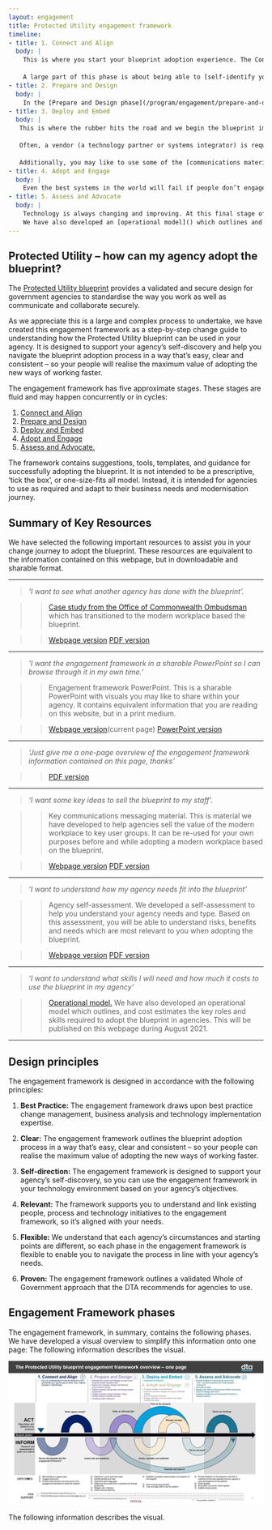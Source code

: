```yaml
---
layout: engagement
title: Protected Utility engagement framework
timeline:
- title: 1. Connect and Align
  body: | 
    This is where you start your blueprint adoption experience. The Connect and Align phase is about setting you up with a clear understanding of the path ahead; for how to use [the blueprint](/blueprint/index.html) and how to align it to your business needs.
    
    A large part of this phase is about being able to [self-identify your agency type](/program/engagement/agencytype.html). We can also put you in touch with other agencies who have implemented technology based on the blueprint, which you can read about in our [case studies](/program/engagement/case-studies.html). You may also register an account on the Community Portal to share ideas and ask questions. 
- title: 2. Prepare and Design
  body: | 
    In the [Prepare and Design phase](/program/engagement/prepare-and-design.html), it's time to start planning your transition to the blueprint. To arm yourself with the right information to develop an effective plan, this phase will take you through the relevant assessments you'll need to carry out to understand your starting point in terms of your business (systems and processes); your people (who will be impacted and how); and your technology. For example, you may like to assess your [technology maturity](/assets/files/pdf/dta-pub-technology-maturity-assessment-toolkit.pdf) or [business strategy]().
- title: 3. Deploy and Embed
  body: | 
   This is where the rubber hits the road and we begin the blueprint implementation. The [Deploy and Embed](/program/engagement/deploy-and-embed.html) phase is designed to support you to adopt a Modern Workplace on the blueprint design, which is available to use in your agency’s ICT environment and plan for business change
   
   Often, a vendor (a technology partner or systems integrator) is required to assist the customer through the technology aspects of this process, while an organisational change management partner could assist you roll out and plan the change. 
   
   Additionally, you may like to use some of the [communications material]() we have provided to develop messaging to sell the implementation to your various stakeholder groups.  
- title: 4. Adopt and Engage
  body: | 
    Even the best systems in the world will fail if people don’t engage with them. That’s why intentional steps are recommended to engage, upskill and motivate your teams as they transition to new ways of working. The Adopt and Engage phase is designed to empower leaders with a clear vision for business change as your agency moves to a Modern Workplace. Before you do this however, you may like to assess your [business readiness](/assets/files/pdf/dta-pub-business-readiness-assessment-toolkit.pdf) to adopt the change. 
- title: 5. Assess and Advocate
  body: | 
    Technology is always changing and improving. At this final stage of the engagement, we would appreciate your participation in helping us continually improve the blueprint adoption experience. By actively engaging with the Whole of Government community, sharing your learnings on the [Community Portal](https://community.desktop.gov.au/), and participating in evaluation of the blueprint, you will make the experience better for future adaptations and new agency adopters. 
    We have also developed an [operational model]() which outlines and cost estimates the key roles and skills required to adopt the blueprint in agencies. 
---
```


## Protected Utility – how can my agency adopt the blueprint?

The [Protected Utility blueprint](/blueprint/index.html) provides a validated and secure design for government agencies to standardise the way you work as well as communicate and collaborate securely. 

As we appreciate this is a large and complex process to undertake, we have created this engagement framework as a step-by-step change guide to understanding how the Protected Utility blueprint can be used in your agency. It is designed to support your agency’s self-discovery and help you navigate the blueprint adoption process in a way that’s easy, clear and consistent – so your people will realise the maximum value of adopting the new ways of working faster. 

The engagement framework has five approximate stages. These stages are fluid and may happen concurrently or in cycles:
1. [Connect and Align](/program/engagement/connect-and-align.html) 
2. [Prepare and Design](/program/engagement/prepare-and-design.html)
3. [Deploy and Embed](/program/engagement/deploy-and-embed.html)
4. [Adopt and Engage](/program/engagement/adopt-and-engage.html)
5. [Assess and Advocate.](/program/engagement/assess-and-advocate.html)

The framework contains suggestions, tools, templates, and guidance for successfully adopting the blueprint. It is not intended to be a prescriptive, ‘tick the box’, or one-size-fits all model. Instead, it is intended for agencies to use as required and adapt to their business needs and modernisation journey.

## Summary of Key Resources

We have selected the following important resources to assist you in your change journey to adopt the blueprint. These resources are equivalent to the information contained on this webpage, but in downloadable and sharable format.

---

> *‘I want to see what another agency has done with the blueprint’.*

>> [Case study from the Office of Commonwealth Ombudsman](/program/engagement/case-studies.html) which has transitioned to the modern workplace based the blueprint. 

>> [Webpage version](/program/engagement/case-studies.html) [PDF version](/assets/files/pdf/dta-pub-oco-case-study.pdf) 

---

> *'I want the engagement framework in a sharable PowerPoint so I can browse through it in my own time.’*

>> Engagement framework PowerPoint. 
>> This is a sharable PowerPoint with visuals you may like to share within your agency. It contains equivalent information that you are reading on this website, but in a print medium. 

>> [Webpage version](/program/engagement/engagement-framework.html)(current page) [PowerPoint version](/assets/files/ppt/dta-pub-engagement-framework.pptx)

---

> *‘Just give me a one-page overview of the engagement framework information contained on this page, thanks’*

>> [PDF version](/assets/files/pdf/dta-pub-engagement-framework.pdf)

---

> *‘I want some key ideas to sell the blueprint to my staff’.*

>> Key communications messaging material. 
>> This is material we have developed to help agencies sell the value of the modern workplace to key user groups. It can be re-used for your own purposes before and while adopting a modern workplace based on the blueprint. 

>> [Webpage version](/program/engagement/messaging.html) [PDF version](/assets/files/pdf/dta-pub-key-messaging.pdf) 

---

> *‘I want to understand how my agency needs fit into the blueprint’*

>> Agency self-assessment. 
>> We developed a self-assessment to help you understand your agency needs and type. Based on this assessment, you will be able to understand risks, benefits and needs which are most relevant to you when adopting the blueprint. 

>> [Webpage version](/program/engagement/agencytype.html) [PDF version]() 

---

> *‘I want to understand what skills I will need and how much it costs to use the blueprint in my agency’*

>> [Operational model.]() 
>> We have also developed an operational model which outlines, and cost estimates the key roles and skills required to adopt the blueprint in agencies. This will be published on this webpage during August 2021. 

---

## Design principles

The engagement framework is designed in accordance with the following principles:

1. **Best Practice:** The engagement framework draws upon best practice change management, business analysis and technology implementation expertise.

2. **Clear:** The engagement framework outlines the blueprint adoption process in a way that’s easy, clear and consistent – so your people can realise the maximum value of adopting the new ways of working faster.

3. **Self-direction:** The engagement framework is designed to support your agency’s self-discovery, so you can use the engagement framework in your technology environment based on your agency’s objectives.  

4. **Relevant:** The framework supports you to understand and link existing people, process and technology initiatives to the engagement framework, so it’s aligned with your needs. 

5. **Flexible:** We understand that each agency’s circumstances and starting points are different, so each phase in the engagement framework is flexible to enable you to navigate the process in line with your agency’s needs. 

6. **Proven:** The engagement framework outlines a validated Whole of Government approach that the DTA recommends for agencies to use.

## Engagement Framework phases

The engagement framework, in summary, contains the following phases. We have developed a visual overview to simplify this information onto one page:
The following information describes the visual. 

![Engagement_model](/assets/images/engagement-framework-overview.jpg "Engagement model")

The following information describes the visual.
